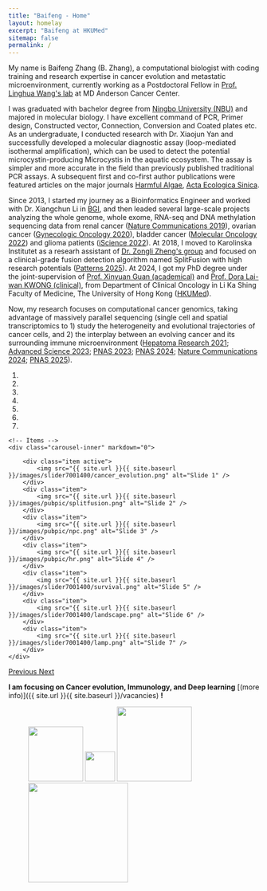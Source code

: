 ```yaml
---
title: "Baifeng - Home"
layout: homelay
excerpt: "Baifeng at HKUMed"
sitemap: false
permalink: /
---
```




My name is Baifeng Zhang (B. Zhang), a computational biologist with coding training and research expertise in cancer evolution and metastatic microenvironment, currently working as a Postdoctoral Fellow in [Prof. Linghua Wang's lab](https://faculty.mdanderson.org/profiles/linghua_wang.html) at MD Anderson Cancer Center.

I was graduated with bachelor degree from [Ningbo University (NBU)](http://iso.nbu.edu.cn) and majored in molecular biology. I have excellent command of PCR, Primer design, Constructed vector, Connection, Conversion and Coated plates etc. As an undergraduate, I conducted research with Dr. Xiaojun Yan and successfully developed a molecular diagnostic assay (loop-mediated isothermal amplification), which can be used to detect the potential microcystin-producing Microcystis in the aquatic ecosystem. The assay is simpler and more accurate in the field than previously published traditional PCR assays. A subsequent first and co-first author publications were featured articles on the major journals [Harmful Algae](https://doi.org/10.1016/j.hal.2014.04.018), [Acta Ecologica Sinica](https://doi.org/10.5846/stxb201308112059).

Since 2013, I started my journey as a Bioinformatics Engineer and worked with Dr. Xiangchun Li in [BGI](https://www.bgi.com/global/), and then leaded several large-scale projects analyzing the whole genome, whole exome, RNA-seq and DNA methylation sequencing data from renal cancer ([Nature Communications 2019](https://doi.org/10.1038/s41467-019-09241-7 )), ovarian cancer ([Gynecologic Oncology 2020](https://doi.org/10.1016/j.ygyno.2020.04.688 )), bladder cancer ([Molecular Oncology 2022](https://doi.org/10.1002/1878-0261.13360)) and glioma patients ([iScience 2022](https://doi.org/10.1016/j.isci.2022.105681)). At 2018, I moved to Karolinska Institutet as a researh assistant of [Dr. Zongli Zheng's group](https://ki.se/en/research/zongli-zheng) and focused on a clinical-grade fusion detection algorithm named SplitFusion with high research potentials ([Patterns 2025](https://doi.org/10.1016/j.patter.2025.101174)). At 2024, I got my PhD degree under the joint-supervision of [Prof. Xinyuan Guan (academical)](https://hub.hku.hk/cris/rp/rp00454) and [Prof. Dora Lai-wan KWONG (clinical)](https://hub.hku.hk/cris/rp/rp00414), from Department of Clinical Oncology in Li Ka Shing Faculty of Medicine, The University of Hong Kong ([HKUMed](https://www.med.hku.hk/)).

Now, my research focuses on computational cancer genomics, taking advantage of massively parallel sequencing (single cell and spatial transcriptomics to 1) study the heterogeneity and evolutional trajectories of cancer cells, and 2) the interplay between an evolving cancer and its surrounding immune microenvironment ([Hepatoma Research 2021](http://dx.doi.org/10.20517/2394-5079.2021.81); [Advanced Science 2023](https://doi.org/10.1002/advs.202204565); [PNAS 2023](https://doi.org/10.1073/pnas.2307914120); [PNAS 2024](https://doi.org/10.1073/pnas.2407506121); [Nature Communications 2024](https://www.nature.com/articles/s41467-024-54251-9); [PNAS 2025](https://www.pnas.org/doi/10.1073/pnas.2411241122)).

<div markdown="0" id="carousel" class="carousel slide" data-ride="carousel" data-interval="5000" data-pause="hover" >
    <!-- Menu -->
    <ol class="carousel-indicators">
        <li data-target="#carousel" data-slide-to="0" class="active"></li>
        <li data-target="#carousel" data-slide-to="1"></li>
        <li data-target="#carousel" data-slide-to="2"></li>
        <li data-target="#carousel" data-slide-to="3"></li>
        <li data-target="#carousel" data-slide-to="4"></li>
        <li data-target="#carousel" data-slide-to="5"></li>
        <li data-target="#carousel" data-slide-to="6"></li>
    </ol>

    <!-- Items -->
    <div class="carousel-inner" markdown="0">

        <div class="item active">
            <img src="{{ site.url }}{{ site.baseurl }}/images/slider7001400/cancer_evolution.png" alt="Slide 1" />
        </div>
        <div class="item">
            <img src="{{ site.url }}{{ site.baseurl }}/images/pubpic/splitfusion.png" alt="Slide 2" />
        </div>
        <div class="item">
            <img src="{{ site.url }}{{ site.baseurl }}/images/pubpic/npc.png" alt="Slide 3" />
        </div>
        <div class="item">
            <img src="{{ site.url }}{{ site.baseurl }}/images/pubpic/hr.png" alt="Slide 4" />
        </div>
        <div class="item">
            <img src="{{ site.url }}{{ site.baseurl }}/images/slider7001400/survival.png" alt="Slide 5" />
        </div>
        <div class="item">
            <img src="{{ site.url }}{{ site.baseurl }}/images/slider7001400/landscape.png" alt="Slide 6" />
        </div>
        <div class="item">
            <img src="{{ site.url }}{{ site.baseurl }}/images/slider7001400/lamp.png" alt="Slide 7" />
        </div>
    </div> 
  <a class="left carousel-control" href="#carousel" role="button" data-slide="prev">
    <span class="glyphicon glyphicon-chevron-left" aria-hidden="true"></span>
    <span class="sr-only">Previous</span>
  </a>
  <a class="right carousel-control" href="#carousel" role="button" data-slide="next">
    <span class="glyphicon glyphicon-chevron-right" aria-hidden="true"></span>
    <span class="sr-only">Next</span>
  </a>
</div>

 **I am focusing on Cancer evolution, Immunology, and Deep learning** [(more info)]({{ site.url }}{{ site.baseurl }}/vacancies) **!**
 

<figure class="fourth">
    
  <img src="{{ site.url }}{{ site.baseurl }}/images/logopic/BGI_Logo.png" style="width: 110px">
  <img src="{{ site.url }}{{ site.baseurl }}/images/logopic/MWLC_Logo.JPG" style="width: 60px">
  <img src="{{ site.url }}{{ site.baseurl }}/images/logopic/NBU_Logo.jpg" style="width: 150px">
  <img src="{{ site.url }}{{ site.baseurl }}/images/logopic/hkumed.png" style="width: 200px">
  
</figure>






